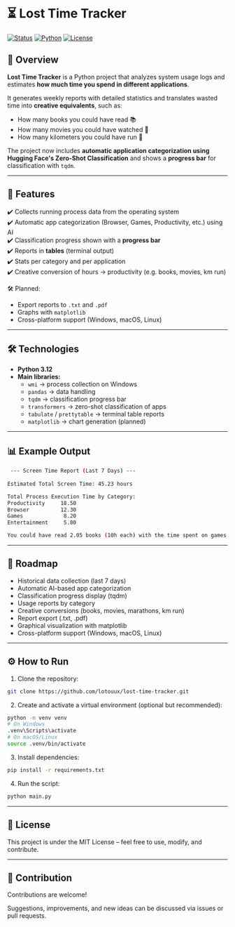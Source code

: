 # ⏳ Lost Time Tracker

[![Status](https://img.shields.io/badge/status-Development-yellow?style=for-the-badge)](#)
[![Python](https://img.shields.io/badge/python-3.12-blue?style=for-the-badge)](#)
[![License](https://img.shields.io/badge/license-MIT-green?style=for-the-badge)](#)

## 📌 Overview
**Lost Time Tracker** is a Python project that analyzes system usage logs and estimates **how much time you spend in different applications**.  

It generates weekly reports with detailed statistics and translates wasted time into **creative equivalents**, such as: 

- How many books you could have read 📚  
- How many movies you could have watched 🎥  
- How many kilometers you could have run 🏃

The project now includes **automatic application categorization using Hugging Face's Zero-Shot Classification** and shows a **progress bar** for classification with `tqdm`.

---

## 🚀 Features

✔️ Collects running process data from the operating system  
✔️ Automatic app categorization (Browser, Games, Productivity, etc.) using AI  
✔️ Classification progress shown with a **progress bar**  
✔️ Reports in **tables** (terminal output)  
✔️ Stats per category and per application  
✔️ Creative conversion of hours → productivity (e.g. books, movies, km run)  

🛠️ Planned:  
- Export reports to `.txt` and `.pdf`  
- Graphs with `matplotlib`  
- Cross-platform support (Windows, macOS, Linux)  

---

## 🛠️ Technologies

- **Python 3.12**
- **Main libraries:**
  - `wmi` → process collection on Windows  
  - `pandas` → data handling  
  - `tqdm` → classification progress bar  
  - `transformers` → zero-shot classification of apps  
  - `tabulate` / `prettytable` → terminal table reports  
  - `matplotlib` → chart generation (planned)

---

 ## 📊 Example Output
```bash
 --- Screen Time Report (Last 7 Days) ---
 
Estimated Total Screen Time: 45.23 hours

Total Process Execution Time by Category:
Productivity     18.50
Browser          12.30
Games             8.20
Entertainment     5.80

You could have read 2.05 books (10h each) with the time spent on games and browsing.
```
---

## 📌 Roadmap

- Historical data collection (last 7 days)
- Automatic AI-based app categorization
- Classification progress display (tqdm)
- Usage reports by category
- Creative conversions (books, movies, marathons, km run)
- Report export (.txt, .pdf)
- Graphical visualization with matplotlib
- Cross-platform support (Windows, macOS, Linux)

---

## ⚙️ How to Run

1. Clone the repository:  
```bash
git clone https://github.com/lotouux/lost-time-tracker.git

```
2. Create and activate a virtual environment (optional but recommended):  
```bash
python -m venv venv
# On Windows
.venv\Scripts\activate
# On macOS/Linux
source .venv/bin/activate
```

3. Install dependencies:  
```bash
pip install -r requirements.txt
```

4. Run the script:  
```bash
python main.py
```

---

## 📜 License

This project is under the MIT License – feel free to use, modify, and contribute.

---

## 🤝 Contribution

Contributions are welcome!

Suggestions, improvements, and new ideas can be discussed via issues or pull requests.
